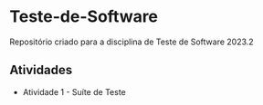 # Teste-de-Software
Repositório criado para a disciplina de Teste de Software 2023.2

## Atividades

- Atividade 1 - Suíte de Teste
